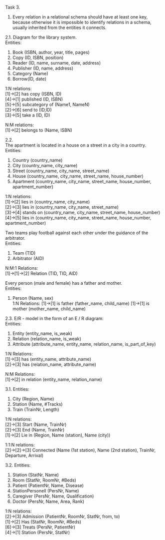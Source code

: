 Task 3.  
1. Every relation in a relational schema should have at least one key, because otherwise it is impossible to identify relations in a schema, usually inherited from the entities it connects.  

2.1. Diagram for the library system.  
Entities:  
1.  Book (ISBN, author, year, title, pages)  
2.  Copy (ID, ISBN, position)  
3.  Reader (ID, name, surname, date, address)  
4.  Publisher (ID, name, address)  
5.  Category (Name)  
6.  Borrow(ID, date)  
  
1:N relations:  
[1]->[2] has copy (ISBN, ID)  
[4]->[1] published (ID, ISBN)  
[5]->[5] subcategory of (Name1, NameN)  
[2]->[6] send to (ID,ID)  
[3]->[5] take a (ID, ID)  
  
N:M relations:  
[1]->[2] belongs to (Name, ISBN)  
  
2.2.  
The apartment is located in a house on a street in a city in a country.  
Entities:  
1.  Country (country_name)  
2.  City (country_name, city_name)  
3.  Street (country_name, city_name, street_name)  
4.  House (country_name, city_name, street_name, house_number)  
5.  Apartment (country_name, city_name, street_name, house_number, apartment_number)  
  
1:N relations:  
[1]->[2] lies in (country_name, city_name)  
[2]->[3] lies in (country_name, city_name, street_name)  
[3]->[4] stands on (country_name, city_name, street_name, house_number)  
[4]->[5] lies in (country_name, city_name, street_name, house_number, apartment_number)  
  
Two teams play football against each other under the guidance of the arbitrator.  
Entities:  
1.  Team (TID)  
2.  Arbitrator (AID)  
  
N:M:1 Relations:  
[1]->[1]->[2] Relation (TID, TID, AID)  
  
Every person (male and female) has a father and mother.  
Entities:  
1.  Person (Name, sex)  
1:N Relations:
[1]->[1] is father (father_name, child_name)
[1]->[1] is mother (mother_name, child_name)

2.3. E/R - model in the form of an E / R diagram:  
Entities:  
1.	Entity (entity_name, is_weak)  
2.	Relation (relation_name, is_weak)  
3.	Attribute (attribute_name, entity_name, relation_name, is_part_of_key)  

1:N Relations:  
[1]->[3] has (entity_name, attribute_name)  
[2]->[3] has (relation_name, attribute_name)  
  
N:M Relations:  
[1]->[2] in relation (entity_name, relation_name)  
  
3.1. Entities:
1. City (Region, Name)  
2. Station (Name, #Tracks)  
3. Train (TrainNr, Length)  
  
1:N relations:  
[2]->[3] Start (Name, TrainNr)  
[2]->[3] End (Name, TrainNr)  
[1]->[2] Lie in (Region, Name (station), Name (city))  
  
1:1:N relations:  
[2]->[2]->[3] Connected (Name (1st station), Name (2nd station), TrainNr, Departure, Arrival)  
  
3.2. Entities:  
1. Station (StatNr, Name)  
2. Room (StatNr, RoomNr, #Beds)  
3. Patient (PatientNr, Name, Disease)  
4. StationPersonell (PersNr, Name)  
5. Caregiver (PersNr, Name, Qualification)  
6. Doctor (PersNr, Name, Area, Rank)  
  
1:N relations:  
[2]->[3] Admission (PatientNr, RoomNr, StatNr, from, to)  
[1]->[2] Has (StatNr, RoomNr, #Beds)  
[6]->[3] Treats (PersNr, PatientNr)  
[4]->[1] Station (PersNr, StatNr)  
